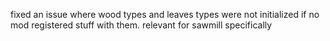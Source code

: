 fixed an issue where wood types and leaves types were not initialized if no mod registered stuff with them. relevant for sawmill specifically